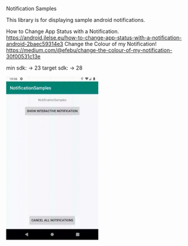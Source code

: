 Notification Samples

This library is for displaying sample android notifications.

How to Change App Status with a Notification. https://android.jlelse.eu/how-to-change-app-status-with-a-notification-android-2baec59314e3
Change the Colour of my Notification! https://medium.com/@efebu/change-the-colour-of-my-notification-30f00531c13e

min sdk:    -> 23
target sdk: -> 28

<img src="./readmeassets/NotificationSamplesApp.gif" width="250" />
